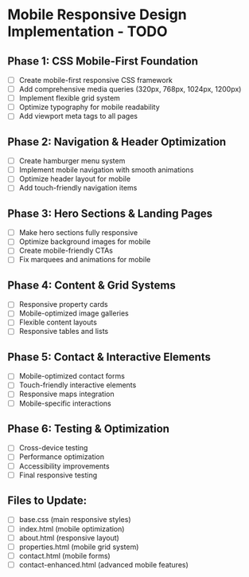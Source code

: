 # Mobile Responsive Design Implementation - TODO

## Phase 1: CSS Mobile-First Foundation
- [ ] Create mobile-first responsive CSS framework
- [ ] Add comprehensive media queries (320px, 768px, 1024px, 1200px)
- [ ] Implement flexible grid system
- [ ] Optimize typography for mobile readability
- [ ] Add viewport meta tags to all pages

## Phase 2: Navigation & Header Optimization
- [ ] Create hamburger menu system
- [ ] Implement mobile navigation with smooth animations
- [ ] Optimize header layout for mobile
- [ ] Add touch-friendly navigation items

## Phase 3: Hero Sections & Landing Pages
- [ ] Make hero sections fully responsive
- [ ] Optimize background images for mobile
- [ ] Create mobile-friendly CTAs
- [ ] Fix marquees and animations for mobile

## Phase 4: Content & Grid Systems
- [ ] Responsive property cards
- [ ] Mobile-optimized image galleries
- [ ] Flexible content layouts
- [ ] Responsive tables and lists

## Phase 5: Contact & Interactive Elements
- [ ] Mobile-optimized contact forms
- [ ] Touch-friendly interactive elements
- [ ] Responsive maps integration
- [ ] Mobile-specific interactions

## Phase 6: Testing & Optimization
- [ ] Cross-device testing
- [ ] Performance optimization
- [ ] Accessibility improvements
- [ ] Final responsive testing

## Files to Update:
- [ ] base.css (main responsive styles)
- [ ] index.html (mobile optimization)
- [ ] about.html (responsive layout)
- [ ] properties.html (mobile grid system)
- [ ] contact.html (mobile forms)
- [ ] contact-enhanced.html (advanced mobile features)

